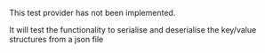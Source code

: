 ﻿This test provider has not been implemented.

It will test the functionality to serialise and deserialise the key/value structures from a json file
